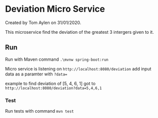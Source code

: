 # Deviation Micro Service

Created by Tom Aylen on 31/01/2020.

This microservice find the deviation of the greatest 3 intergers given to it.

## Run
Run with Maven command `.\mvnw spring-boot:run`

Micro service is listening on `http://localhost:8080/deviation` add input data as a paramter with `?data=`

example to find deviation of [5, 4, 6, 1] got to `http://localhost:8080/deviation?data=5,4,6,1`

### Test
Run tests with command `mvn test`
